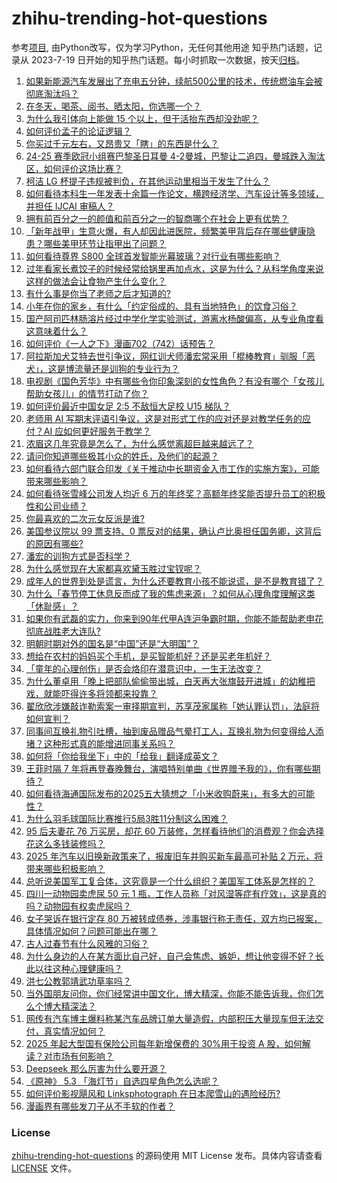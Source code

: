 # zhihu-trending-hot-questions
参考[项目](https://github.com/justjavac/zhihu-trending-hot-questions), 由Python改写，仅为学习Python，无任何其他用途
知乎热门话题，记录从 2023-7-19
日开始的知乎热门话题。每小时抓取一次数据，按天[归档](./data)。
<!-- BEGIN -->
<!-- 最后更新时间 2025-01-23 05:20:47.106276 -->
1. [如果新能源汽车发展出了充电五分钟，续航500公里的技术，传统燃油车会被彻底淘汰吗？](https://www.zhihu.com/question/9828838428)
1. [在冬天，喝茶、阅书、晒太阳，你选哪一个？](https://www.zhihu.com/question/10216240955)
1. [为什么我引体向上能做 15 个以上，但干活抬东西却没劲呢？](https://www.zhihu.com/question/9903962342)
1. [如何评价孟子的论证逻辑？](https://www.zhihu.com/question/9671202917)
1. [你买过千元左右，又昂贵又「瞎」的东西是什么？](https://www.zhihu.com/question/9832234556)
1. [24-25 赛季欧冠小组赛巴黎圣日耳曼 4-2曼城，巴黎让二追四，曼城跌入淘汰区，如何评价这场比赛？](https://www.zhihu.com/question/10330515397)
1. [柯洁 LG 杯提子违规被判负，在其他运动里相当于发生了什么？](https://www.zhihu.com/question/10269024055)
1. [如何看待本科生一年发表十余篇一作论文，横跨经济学、汽车设计等多领域，并担任 IJCAI 审稿人？](https://www.zhihu.com/question/9696333849)
1. [拥有前百分之一的颜值和前百分之一的智商哪个在社会上更有优势？](https://www.zhihu.com/question/9997227953)
1. [「新年战甲」生意火爆，有人却因此进医院，频繁美甲背后存在哪些健康隐患？哪些美甲环节让指甲出了问题？](https://www.zhihu.com/question/10021467788)
1. [如何看待尊界 S800 全球首发智能光幕玻璃？对行业有哪些影响？](https://www.zhihu.com/question/10340749114)
1. [过年看家长煮饺子的时候经常给锅里再加点水，这是为什么？从科学角度来说这样的做法会让食物产生什么变化？](https://www.zhihu.com/question/10071325824)
1. [有什么事是你当了老师之后才知道的?](https://www.zhihu.com/question/324672558)
1. [小年在你的家乡，有什么「约定俗成的、具有当地特色」的饮食习俗？](https://www.zhihu.com/question/9727495875)
1. [国产阿司匹林肠溶片经过中学化学实验测试，游离水杨酸偏高，从专业角度看这意味着什么？](https://www.zhihu.com/question/10209926247)
1. [如何评价《一人之下》漫画702（742）话预告？](https://www.zhihu.com/question/10277365802)
1. [阿拉斯加犬艾特去世引争议，网红训犬师潘宏常采用「棍棒教育」驯服「恶犬」，这是博流量还是训狗的专业行为？](https://www.zhihu.com/question/10185683914)
1. [电视剧《国色芳华》中有哪些令你印象深刻的女性角色？有没有哪个「女孩儿帮助女孩儿」的情节打动了你？](https://www.zhihu.com/question/9223057602)
1. [如何评价最近中国女足 2:5 不敌恒大足校 U15 梯队？](https://www.zhihu.com/question/9936815644)
1. [老师用 AI 写期末评语引争议，这是对形式工作的应对还是对教学任务的应付？AI 应如何更好服务于教学？](https://www.zhihu.com/question/10194021429)
1. [浓眉这几年究竟是怎么了，为什么感觉离超巨越来越远了？](https://www.zhihu.com/question/464339296)
1. [请问你知道哪些极其小众的姓氏，及他们的起源？](https://www.zhihu.com/question/658066349)
1. [如何看待六部门联合印发《关于推动中长期资金入市工作的实施方案》，可能带来哪些影响？](https://www.zhihu.com/question/10287290989)
1. [如何看待张雪峰公司发人均近 6 万的年终奖？高额年终奖能否提升员工的积极性和公司业绩？](https://www.zhihu.com/question/10183707334)
1. [你最喜欢的二次元女反派是谁?](https://www.zhihu.com/question/8891152296)
1. [美国参议院以 99 票支持、0 票反对的结果，确认卢比奥担任国务卿，这背后的原因有哪些?](https://www.zhihu.com/question/10165709401)
1. [潘宏的训狗方式是否科学？](https://www.zhihu.com/question/10101375240)
1. [为什么感觉现在大家都喜欢黛玉胜过宝钗呢？](https://www.zhihu.com/question/9117618133)
1. [成年人的世界到处是谎言，为什么还要教育小孩不能说谎，是不是教育错了？](https://www.zhihu.com/question/649462600)
1. [为什么「春节停工休息反而成了我的焦虑来源」？如何从心理角度理解这类「休耻感」？](https://www.zhihu.com/question/10080329029)
1. [如果你有武磊的实力，你来到90年代甲A连沪争霸时期，你能不能帮助老申花彻底战胜老大连队?](https://www.zhihu.com/question/668897537)
1. [明朝时期对外的国名是“中国”还是“大明国”？](https://www.zhihu.com/question/617954756)
1. [想给在农村的妈妈买个手机，是买智能机好？还是买老年机好？](https://www.zhihu.com/question/9666078135)
1. [「童年的心理创伤」是否会烙印在潜意识中，一生无法改变？](https://www.zhihu.com/question/7116974178)
1. [为什么董卓用「晚上把部队偷偷带出城，白天再大张旗鼓开进城」的幼稚把戏，就能吓得许多将领都来投靠？](https://www.zhihu.com/question/9632828705)
1. [翟欣欣涉嫌敲诈勒索案一审择期宣判，苏享茂家属称「她认罪认罚」，法庭将如何宣判？](https://www.zhihu.com/question/10195390512)
1. [同事间互换礼物引吐槽，抽到废品赠品气晕打工人，互换礼物为何变得给人添堵？这种形式真的能增进同事关系吗？](https://www.zhihu.com/question/10187548754)
1. [如何将「你给我坐下」中的「给我」翻译成英文？](https://www.zhihu.com/question/10061310623)
1. [王菲时隔 7 年将再登春晚舞台，演唱特别单曲《世界赠予我的》，你有哪些期待？](https://www.zhihu.com/question/10216454893)
1. [如何看待海通国际发布的2025五大猜想之「小米收购蔚来」，有多大的可能性？](https://www.zhihu.com/question/9939951504)
1. [为什么羽毛球国际比赛推行5局3胜11分制这么困难？](https://www.zhihu.com/question/662841249)
1. [95 后夫妻花 76 万买房，却花 60 万装修，怎样看待他们的消费观？你会选择花这么多钱装修吗？](https://www.zhihu.com/question/10340667762)
1. [2025 年汽车以旧换新政策来了，报废旧车并购买新车最高可补贴 2 万元，将带来哪些积极影响？](https://www.zhihu.com/question/9851525743)
1. [总听说美国军工复合体，这究竟是一个什么组织？美国军工体系是怎样的？](https://www.zhihu.com/question/10093976180)
1. [四川一动物园卖虎尿 50 元 1 瓶，工作人员称「对风湿等症有疗效」，这是真的吗？动物园有权卖虎尿吗？](https://www.zhihu.com/question/10274967070)
1. [女子哭诉在银行定存 80 万被转成债券，涉事银行称无责任，双方均已报案，具体情况如何？问题可能出在哪？](https://www.zhihu.com/question/10200368283)
1. [古人过春节有什么风雅的习俗？](https://www.zhihu.com/question/9670400634)
1. [为什么身边的人在某方面比自己好，自己会焦虑、嫉妒，想让他变得不好？长此以往这种心理健康吗？](https://www.zhihu.com/question/8081888666)
1. [洪七公教郭靖武功草率吗？](https://www.zhihu.com/question/277787231)
1. [当外国朋友问你，你们经常讲中国文化，博大精深，你能不能告诉我，你们怎么个博大精深法？](https://www.zhihu.com/question/593356601)
1. [网传有汽车博主爆料称某汽车品牌订单大量造假，内部积压大量现车但无法交付，真实情况如何？](https://www.zhihu.com/question/10203565587)
1. [2025 年起大型国有保险公司每年新增保费的 30%用于投资 A 股，如何解读？对市场有何影响？](https://www.zhihu.com/question/10336039613)
1. [Deepseek 那么厉害为什么要开源？](https://www.zhihu.com/question/8540935742)
1. [《原神》 5.3 「海灯节」自选四星角色怎么选呢？](https://www.zhihu.com/question/10096179334)
1. [如何评价影视飓风和 Linksphotograph 在日本爬雪山的遇险经历?](https://www.zhihu.com/question/10170408840)
1. [漫画界有哪些发刀子从不手软的作者？](https://www.zhihu.com/question/628913736)
<!-- END -->
### License
[zhihu-trending-hot-questions](https://github.com/yaogengzhu/zhihu-trending-hot-questions)
的源码使用 MIT License 发布。具体内容请查看 [LICENSE](./LICENSE) 文件。
